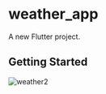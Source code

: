 # weather_app

A new Flutter project.

## Getting Started
![weather2](https://user-images.githubusercontent.com/101805424/233951652-4d37e8b5-b26e-4ad4-8d22-af11df9acf9b.png)

